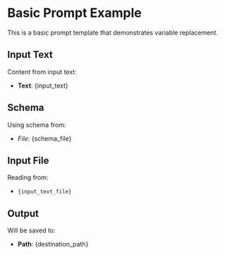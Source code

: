# Basic Prompt Example

This is a basic prompt template that demonstrates variable replacement.

## Input Text
Content from input text:
- **Text**: {input_text}

## Schema
Using schema from:
- _File_: {schema_file}

## Input File
Reading from:
- `{input_text_file}`

## Output
Will be saved to:
- **Path**: {destination_path}

